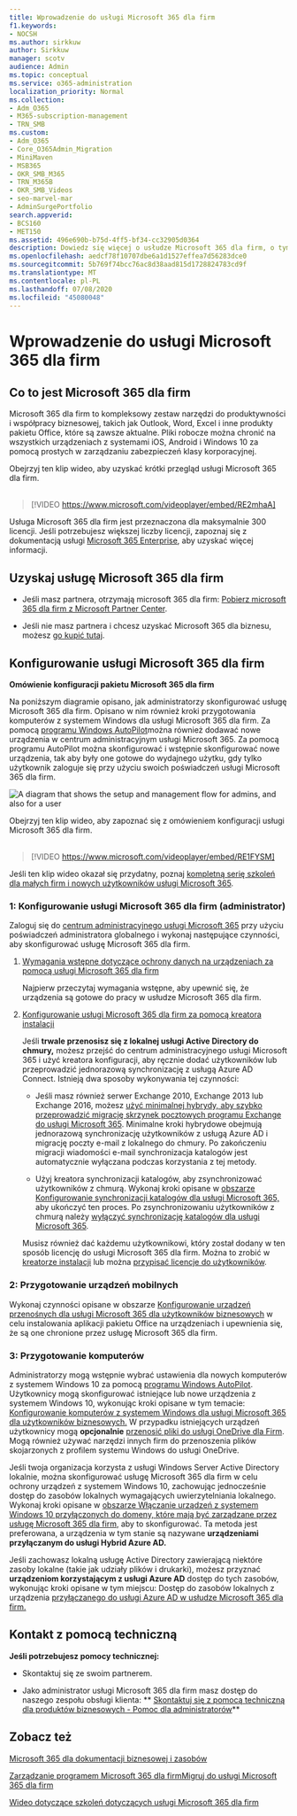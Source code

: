 ```yaml
---
title: Wprowadzenie do usługi Microsoft 365 dla firm
f1.keywords:
- NOCSH
ms.author: sirkkuw
author: Sirkkuw
manager: scotv
audience: Admin
ms.topic: conceptual
ms.service: o365-administration
localization_priority: Normal
ms.collection:
- Adm_O365
- M365-subscription-management
- TRN_SMB
ms.custom:
- Adm_O365
- Core_O365Admin_Migration
- MiniMaven
- MSB365
- OKR_SMB_M365
- TRN_M365B
- OKR_SMB_Videos
- seo-marvel-mar
- AdminSurgePortfolio
search.appverid:
- BCS160
- MET150
ms.assetid: 496e690b-b75d-4ff5-bf34-cc32905d0364
description: Dowiedz się więcej o usłudze Microsoft 365 dla firm, o tym, jak ją skonfigurować oraz jak przygotować urządzenia i komputery użytkowników, aby upewnić się, że są one chronione przez usługę Microsoft 365 dla firm.
ms.openlocfilehash: aedcf78f10707dbe6a1d1527effea7d56283dce0
ms.sourcegitcommit: 5b769f74bcc76ac8d38aad815d1728824783cd9f
ms.translationtype: MT
ms.contentlocale: pl-PL
ms.lasthandoff: 07/08/2020
ms.locfileid: "45080048"
---
```

# <a name="get-started-with-microsoft-365-for-business"></a>Wprowadzenie do usługi Microsoft 365 dla firm

## <a name="what-is-microsoft-365-for-business"></a>Co to jest Microsoft 365 dla firm

Microsoft 365 dla firm to kompleksowy zestaw narzędzi do produktywności i współpracy biznesowej, takich jak Outlook, Word, Excel i inne produkty pakietu Office, które są zawsze aktualne. Pliki robocze można chronić na wszystkich urządzeniach z systemami iOS, Android i Windows 10 za pomocą prostych w zarządzaniu zabezpieczeń klasy korporacyjnej.

Obejrzyj ten klip wideo, aby uzyskać krótki przegląd usługi Microsoft 365 dla firm.<br><br>

> [!VIDEO https://www.microsoft.com/videoplayer/embed/RE2mhaA] 
  
Usługa Microsoft 365 dla firm jest przeznaczona dla maksymalnie 300 licencji. Jeśli potrzebujesz większej liczby licencji, zapoznaj się z dokumentacją usługi [Microsoft 365 Enterprise](https://go.microsoft.com/fwlink/p/?linkid=860986), aby uzyskać więcej informacji. 
  
## <a name="get-microsoft-365-for-business"></a>Uzyskaj usługę Microsoft 365 dla firm

- Jeśli masz partnera, otrzymają microsoft 365 dla firm: [Pobierz microsoft 365 dla firm z Microsoft Partner Center](get-microsoft-365-business.md).
    
- Jeśli nie masz partnera i chcesz uzyskać Microsoft 365 dla biznesu, możesz [go kupić tutaj](https://www.microsoft.com/microsoft-365/business).
    
## <a name="set-up-microsoft-365-for-business"></a>Konfigurowanie usługi Microsoft 365 dla firm

 **Omówienie konfiguracji pakietu Microsoft 365 dla firm**
  
Na poniższym diagramie opisano, jak administratorzy skonfigurować usługę Microsoft 365 dla firm. Opisano w nim również kroki przygotowania komputerów z systemem Windows dla usługi Microsoft 365 dla firm. Za pomocą [programu Windows AutoPilot](add-autopilot-devices-and-profile.md)można również dodawać nowe urządzenia w centrum administracyjnym usługi Microsoft 365. Za pomocą programu AutoPilot można skonfigurować i wstępnie skonfigurować nowe urządzenia, tak aby były one gotowe do wydajnego użytku, gdy tylko użytkownik zaloguje się przy użyciu swoich poświadczeń usługi Microsoft 365 dla firm.
  
![A diagram that shows the setup and management flow for admins, and also for a user](../media/249f81fc-7e79-44c7-8425-3a0b7b651c3b.png)

Obejrzyj ten klip wideo, aby zapoznać się z omówieniem konfiguracji usługi Microsoft 365 dla firm.<br><br>

> [!VIDEO https://www.microsoft.com/videoplayer/embed/RE1FYSM] 

Jeśli ten klip wideo okazał się przydatny, poznaj [kompletną serię szkoleń dla małych firm i nowych użytkowników usługi Microsoft 365](https://support.microsoft.com/office/6ab4bbcd-79cf-4000-a0bd-d42ce4d12816).

  
### <a name="1-set-up-microsoft-365-for-business-admin"></a>1: Konfigurowanie usługi Microsoft 365 dla firm (administrator)

Zaloguj się do [centrum administracyjnego usługi Microsoft 365](https://portal.office.com/adminportal/home) przy użyciu poświadczeń administratora globalnego i wykonaj następujące czynności, aby skonfigurować usługę Microsoft 365 dla firm. 
  
1. [Wymagania wstępne dotyczące ochrony danych na urządzeniach za pomocą usługi Microsoft 365 dla firm](pre-requisites-for-data-protection.md)
    
    Najpierw przeczytaj wymagania wstępne, aby upewnić się, że urządzenia są gotowe do pracy w usłudze Microsoft 365 dla firm.
    
2. [Konfigurowanie usługi Microsoft 365 dla firm za pomocą kreatora instalacji](set-up.md)
    
    Jeśli **trwale przenosisz się z lokalnej usługi Active Directory do chmury,** możesz przejść do centrum administracyjnego usługi Microsoft 365 i użyć kreatora konfiguracji, aby ręcznie dodać użytkowników lub przeprowadzić jednorazową synchronizację z usługą Azure AD Connect. Istnieją dwa sposoby wykonywania tej czynności: 
    
    - Jeśli masz również serwer Exchange 2010, Exchange 2013 lub Exchange 2016, możesz [użyć minimalnej hybrydy, aby szybko przeprowadzić migrację skrzynek pocztowych programu Exchange do usługi Microsoft 365](https://docs.microsoft.com/Exchange/mailbox-migration/use-minimal-hybrid-to-quickly-migrate). Minimalne kroki hybrydowe obejmują jednorazową synchronizację użytkowników z usługą Azure AD i migrację poczty e-mail z lokalnego do chmury. Po zakończeniu migracji wiadomości e-mail synchronizacja katalogów jest automatycznie wyłączana podczas korzystania z tej metody.
    
    - Użyj kreatora synchronizacji katalogów, aby zsynchronizować użytkowników z chmurą. Wykonaj kroki opisane w [obszarze Konfigurowanie synchronizacji katalogów dla usługi Microsoft 365,](https://docs.microsoft.com/office365/enterprise/set-up-directory-synchronization) aby ukończyć ten proces. Po zsynchronizowaniu użytkowników z chmurą należy [wyłączyć synchronizację katalogów dla usługi Microsoft 365](https://docs.microsoft.com/office365/enterprise/turn-off-directory-synchronization).
    
    Musisz również dać każdemu użytkownikowi, który został dodany w ten sposób licencję do usługi Microsoft 365 dla firm. Można to zrobić w [kreatorze instalacji](set-up.md) lub można [przypisać licencje do użytkowników](../admin/manage/assign-licenses-to-users.md).
    
### <a name="2-prepare-mobile-devices"></a>2: Przygotowanie urządzeń mobilnych

Wykonaj czynności opisane w obszarze [Konfigurowanie urządzeń przenośnych dla usługi Microsoft 365 dla użytkowników biznesowych](set-up-mobile-devices.md) w celu instalowania aplikacji pakietu Office na urządzeniach i upewnienia się, że są one chronione przez usługę Microsoft 365 dla firm. 
  
### <a name="3-prepare-pcs"></a>3: Przygotowanie komputerów

Administratorzy mogą wstępnie wybrać ustawienia dla nowych komputerów z systemem Windows 10 za pomocą [programu Windows AutoPilot](add-autopilot-devices-and-profile.md). Użytkownicy mogą skonfigurować istniejące lub nowe urządzenia z systemem Windows 10, wykonując kroki opisane w tym temacie: [Konfigurowanie komputerów z systemem Windows dla usługi Microsoft 365 dla użytkowników biznesowych.](set-up-windows-devices.md) W przypadku istniejących urządzeń użytkownicy mogą **opcjonalnie** [przenosić pliki do usługi OneDrive dla Firm](move-files-to-onedrive.md). Mogą również używać narzędzi innych firm do przenoszenia plików skojarzonych z profilem systemu Windows do usługi OneDrive.
  
Jeśli twoja organizacja korzysta z usługi Windows Server Active Directory lokalnie, można skonfigurować usługę Microsoft 365 dla firm w celu ochrony urządzeń z systemem Windows 10, zachowując jednocześnie dostęp do zasobów lokalnych wymagających uwierzytelniania lokalnego. Wykonaj kroki opisane w [obszarze Włączanie urządzeń z systemem Windows 10 przyłączonych do domeny, które mają być zarządzane przez usługę Microsoft 365 dla firm,](manage-windows-devices.md) aby to skonfigurować. Ta metoda jest preferowana, a urządzenia w tym stanie są nazywane **urządzeniami przyłączanym do usługi Hybrid Azure AD.** 
  
Jeśli zachowasz lokalną usługę Active Directory zawierającą niektóre zasoby lokalne (takie jak udziały plików i drukarki), możesz przyznać **urządzeniom korzystającym z usługi Azure AD** dostęp do tych zasobów, wykonując kroki opisane w tym miejscu: Dostęp do zasobów lokalnych z urządzenia [przyłączanego do usługi Azure AD w usłudze Microsoft 365 dla firm.](access-resources.md)
  
  
## <a name="contact-support"></a>Kontakt z pomocą techniczną

 **Jeśli potrzebujesz pomocy technicznej:**
  
- Skontaktuj się ze swoim partnerem.
    
- Jako administrator usługi Microsoft 365 dla firm masz dostęp do naszego zespołu obsługi klienta: ** [Skontaktuj się z pomocą techniczną dla produktów biznesowych - Pomoc dla administratorów](https://docs.microsoft.com/microsoft-365/admin/contact-support-for-business-products)**
    
## <a name="see-also"></a>Zobacz też

[Microsoft 365 dla dokumentacji biznesowej i zasobów](https://go.microsoft.com/fwlink/p/?linkid=853701)
  
[Zarządzanie programem Microsoft 365 dla firm](manage.md)[Migruj do usługi Microsoft 365 dla firm](migrate-to-microsoft-365-business.md)

[Wideo dotyczące szkoleń dotyczących usługi Microsoft 365 dla firm](https://support.microsoft.com/office/6ab4bbcd-79cf-4000-a0bd-d42ce4d12816) 
